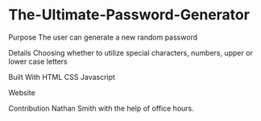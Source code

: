 # The-Ultimate-Password-Generator

Purpose
The user can generate a new random password

Details
Choosing whether to utilize special characters, numbers, upper or lower case letters

Built With
HTML
CSS
Javascript

Website


Contribution
Nathan Smith with the help of office hours.